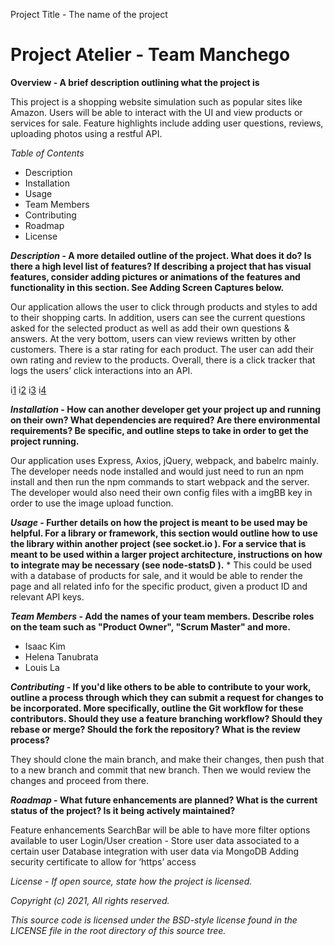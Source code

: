 Project Title - The name of the project
# Project Atelier - Team Manchego


**Overview - A brief description outlining what the project is**

This project is a shopping website simulation such as popular sites like Amazon. Users will be able to interact with the UI and view products or services for sale. Feature highlights include adding user questions, reviews, uploading photos using a restful API.

*Table of Contents*
* Description
* Installation
* Usage
* Team Members
* Contributing
* Roadmap
* License


***Description* - A more detailed outline of the project. What does it do? Is there a high level list of features? If describing a project that has visual features, consider adding pictures or animations of the features and functionality in this section. See Adding Screen Captures below.**

Our application allows the user to click through products and styles to add to their shopping carts. In addition, users can see the current questions asked for the selected product as well as add their own questions & answers. At the very bottom, users can view reviews written by other customers. There is a star rating for each product. The user can add their own rating and review to the products. Overall, there is a click tracker that logs the users’ click interactions into an API.

i[1](https://drive.google.com/file/d/1zSMJHchizBsGa6XvoR4FXMU3S69duP0U/view?usp=sharing)
i[2](https://drive.google.com/file/d/1EAG5o22Gthe4lYWJL0oDVWhMcElWBVJn/view?usp=sharing)
i[3](https://drive.google.com/file/d/1ExO-i97Aetyt327Yb0ejFAbSmywOiZq3/view?usp=sharing)
i[4](https://drive.google.com/file/d/1q0LMcGiWqykarMl14SBvnI4I9W56g5e0/view?usp=sharing)

***Installation* - How can another developer get your project up and running on their own? What dependencies are required? Are there environmental requirements? Be specific, and outline steps to take in order to get the project running.**

Our application uses Express, Axios, jQuery,  webpack, and babelrc mainly. The developer needs node installed and would just need to run an npm install and then run the npm commands to start webpack and the server. The developer would also need their own config files with a imgBB key in order to use the image upload function.


***Usage* - Further details on how the project is meant to be used may be helpful. For a library or framework, this section would outline how to use the library within another project (see socket.io  ). For a service that is meant to be used within a larger project architecture, instructions on how to integrate may be necessary (see node-statsD  ).**
*
This could be used with a database of products for sale, and it would be able to render the page and all related info for the specific product, given a product ID and relevant API keys.


***Team Members* - Add the names of your team members. Describe roles on the team such as "Product Owner", "Scrum Master" and more.**
* Isaac Kim
* Helena Tanubrata
* Louis La



***Contributing* - If you'd like others to be able to contribute to your work, outline a process through which they can submit a request for changes to be incorporated. More specifically, outline the Git workflow for these contributors. Should they use a feature branching workflow? Should they rebase or merge? Should the fork the repository? What is the review process?**

They should clone the main branch, and make their changes, then push that to a new branch and commit that new branch. Then we would review the changes and proceed from there.



***Roadmap* - What future enhancements are planned? What is the current status of the project? Is it being actively maintained?**

Feature enhancements
SearchBar will be able to have more filter options available to user
Login/User creation - Store user data associated to a certain user
Database integration with user data via MongoDB
      Adding security certificate to allow for ‘https’ access

*License - If open source, state how the project is licensed.*

*Copyright (c) 2021, <FEC Manchego>*
*All rights reserved.*

*This source code is licensed under the BSD-style license found in the*
*LICENSE file in the root directory of this source tree.*